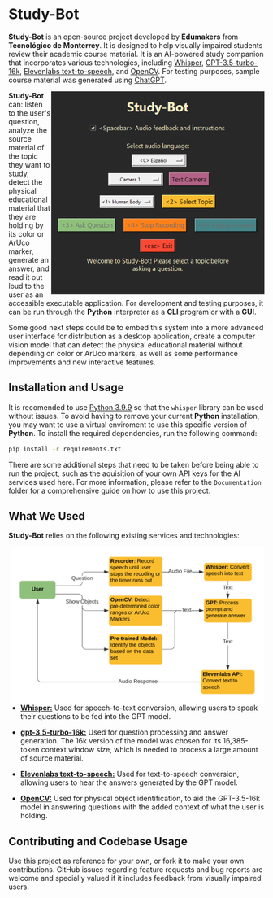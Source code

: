 # Study-Bot

**Study-Bot** is an open-source project developed by **Edumakers** from **Tecnológico de Monterrey**. It is designed to help visually impaired students review their academic course material. It is an AI-powered study companion that incorporates various technologies, including [Whisper](https://openai.com/research/whisper), [GPT-3.5-turbo-16k](https://platform.openai.com/docs/models/gpt-3-5), [Elevenlabs text-to-speech](https://github.com/elevenlabs/elevenlabs-python), and [OpenCV](https://opencv.org/). For testing purposes, sample course material was generated using [ChatGPT](https://openai.com/blog/chatgpt).

<dl><dd><dl><dd>
<img src="Documentation/Images/Study-Bot UI.png" alt="Study-Bot GUI" align="right" width="420" height="400"/>
</dd></dl></dd></dl>

**Study-Bot** can: listen to the user's question, analyze the source material of the topic they want to study, detect the physical educational material that they are holding by its color or ArUco marker, generate an answer, and read it out loud to the user as an accessible executable application. For development and testing purposes, it can be run through the **Python** interpreter as a **CLI** program or with a **GUI**.




Some good next steps could be to embed this system into a more advanced user interface for distribution as a desktop application, create a computer vision model that can detect the physical educational material without depending on color or ArUco markers, as well as some performance improvements and new interactive features.

## Installation and Usage

It is recomended to use [Python 3.9.9](https://www.python.org/downloads/release/python-399/) so that the `whisper` library can be used without issues. To avoid having to remove your current **Python** installation, you may want to use a virtual enviroment to use this specific version of **Python**. To install the required dependencies, run the following command:

```bash
pip install -r requirements.txt
```
There are some additional steps that need to be taken before being able to run the project, such as the aquisition of your own API keys for the AI services used here. For more information, please refer to the `Documentation` folder for a comprehensive guide on how to use this project.

## What We Used

**Study-Bot** relies on the following existing services and technologies:

<img src="Documentation/Images/Functional Diagram.png" alt="Functional Diagram" width="500" align="right"/>

- **[Whisper:](https://openai.com/research/whisper)** Used for speech-to-text conversion, allowing users to speak their questions to be fed into the GPT model.

- **[gpt-3.5-turbo-16k:](https://platform.openai.com/docs/models/gpt-3-5)** Used for question processing and answer generation. The 16k version of the model was chosen for its 16,385-token context window size, which is needed to process a large amount of source material.

- **[Elevenlabs text-to-speech:](https://beta.elevenlabs.io/)** Used for text-to-speech conversion, allowing users to hear the answers generated by the GPT model.

- **[OpenCV:](https://opencv.org/)** Used for physical object identification, to aid the GPT-3.5-16k model in answering questions with the added context of what the user is holding.

## Contributing and Codebase Usage

Use this project as reference for your own, or fork it to make your own contributions. GitHub issues regarding feature requests and bug reports are welcome and specially valued if it includes feedback from visually impaired users.
